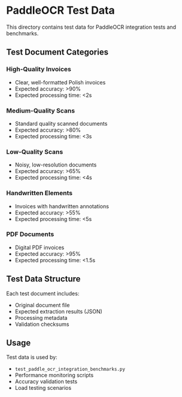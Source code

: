 # PaddleOCR Test Data

This directory contains test data for PaddleOCR integration tests and benchmarks.

## Test Document Categories

### High-Quality Invoices
- Clear, well-formatted Polish invoices
- Expected accuracy: >90%
- Expected processing time: <2s

### Medium-Quality Scans
- Standard quality scanned documents
- Expected accuracy: >80%
- Expected processing time: <3s

### Low-Quality Scans
- Noisy, low-resolution documents
- Expected accuracy: >65%
- Expected processing time: <4s

### Handwritten Elements
- Invoices with handwritten annotations
- Expected accuracy: >55%
- Expected processing time: <5s

### PDF Documents
- Digital PDF invoices
- Expected accuracy: >95%
- Expected processing time: <1.5s

## Test Data Structure

Each test document includes:
- Original document file
- Expected extraction results (JSON)
- Processing metadata
- Validation checksums

## Usage

Test data is used by:
- `test_paddle_ocr_integration_benchmarks.py`
- Performance monitoring scripts
- Accuracy validation tests
- Load testing scenarios